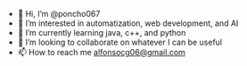 - 👋 Hi, I’m @poncho067
- 👀 I’m interested in automatization, web development, and AI
- 🌱 I’m currently learning java, c++, and python
- 💞️ I’m looking to collaborate on whatever I can be useful
- 📫 How to reach me alfonsocg06@gmail.com

